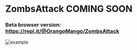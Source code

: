# ZombsAttack COMING SOON 

### Beta browser version: https://repl.it/@OrangoMango/ZombsAttack

![example](https://orangomango.github.io/img/img10.png)
